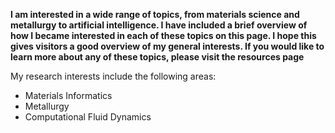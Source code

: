 

**I am interested in a wide range of topics, from materials science and metallurgy to artificial intelligence. I have included a brief overview of how I became interested in each of these topics on this page. I hope this gives visitors a good overview of my general interests. If you would like to learn more about any of these topics, please visit the resources page**




My research interests include the following areas:

- Materials Informatics
- Metallurgy
- Computational Fluid Dynamics
